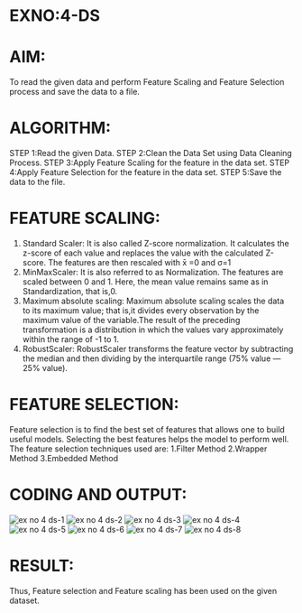 # EXNO:4-DS
# AIM:
To read the given data and perform Feature Scaling and Feature Selection process and save the
data to a file.

# ALGORITHM:
STEP 1:Read the given Data.
STEP 2:Clean the Data Set using Data Cleaning Process.
STEP 3:Apply Feature Scaling for the feature in the data set.
STEP 4:Apply Feature Selection for the feature in the data set.
STEP 5:Save the data to the file.

# FEATURE SCALING:
1. Standard Scaler: It is also called Z-score normalization. It calculates the z-score of each value and replaces the value with the calculated Z-score. The features are then rescaled with x̄ =0 and σ=1
2. MinMaxScaler: It is also referred to as Normalization. The features are scaled between 0 and 1. Here, the mean value remains same as in Standardization, that is,0.
3. Maximum absolute scaling: Maximum absolute scaling scales the data to its maximum value; that is,it divides every observation by the maximum value of the variable.The result of the preceding transformation is a distribution in which the values vary approximately within the range of -1 to 1.
4. RobustScaler: RobustScaler transforms the feature vector by subtracting the median and then dividing by the interquartile range (75% value — 25% value).

# FEATURE SELECTION:
Feature selection is to find the best set of features that allows one to build useful models. Selecting the best features helps the model to perform well.
The feature selection techniques used are:
1.Filter Method
2.Wrapper Method
3.Embedded Method

# CODING AND OUTPUT:
![ex no 4 ds-1](https://github.com/user-attachments/assets/d4e778da-0687-4e10-ac14-85a8fce8e73b)
![ex no 4 ds-2](https://github.com/user-attachments/assets/eff5c7b2-1083-4fcc-bdf0-8433c7ac7095)
![ex no 4 ds-3](https://github.com/user-attachments/assets/dd0f241d-cef4-40b5-8ced-cd5d213bfeff)
![ex no 4 ds-4](https://github.com/user-attachments/assets/9beb3dd0-1fb6-4ebb-afb7-16dcf872ba85)
![ex no 4 ds-5](https://github.com/user-attachments/assets/16924ec7-5aaa-4077-8fa6-2afe1bd66a51)
![ex no 4 ds-6](https://github.com/user-attachments/assets/a9a556e8-a9aa-4ef8-8d8e-9a5a080c5751)
![ex no 4 ds-7](https://github.com/user-attachments/assets/2639e86f-6ded-4a6e-81de-8f68278655f5)
![ex no 4 ds-8](https://github.com/user-attachments/assets/00f98df3-e8d1-457f-a615-3cb5366600c3)

# RESULT:
 Thus, Feature selection and Feature scaling has been used on the given dataset.
